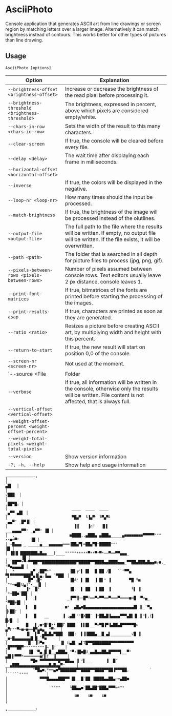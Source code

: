 ﻿# AsciiPhoto
Console application that generates ASCII art from line drawings or screen region by matching letters over a larger image.
Alternatively it can match brightness instead of contours. This works better for other types of pictures than line drawing.

## Usage
`AsciiPhoto [options]`

| Option | Explanation |
| --- | --- |
| `--brightness-offset <brightness-offset>`         | Increase or decrease the brightness of the read pixel before processing it.                                                                            |
| `--brightness-threshold <brightness-threshold>`   | The brightness, expressed in percent, above which pixels are considered empty/white.                                                                   |
| `--chars-in-row <chars-in-row>`                   | Sets the width of the result to this many characters.                                                                                                  |
| `--clear-screen`                                  | If true, the console will be cleared before every file.                                                                                                |
| `--delay <delay>`                                 | The wait time after displaying each frame in milliseconds.                                                                                             |
| `--horizontal-offset <horizontal-offset>`         |                                                                                                                                                        |
| `--inverse`                                       | If true, the colors will be displayed in the negative.                                                                                                 |
| `--loop-nr <loop-nr>`                             | How many times should the input be processed.                                                                                                          |
| `--match-brightness`                              | If true, the brightness of the image will be processed instead of the oiutlines.                                                                       |
| `--output-file <output-file>`                     | The full path to the file where the results will be written. If empty, no output file will be written. If the file exists, it will be overwritten.     |
| `--path <path>`                                   | The folder that is searched in all depth for picture files to process (jpg, png, gif).                                                                 |
| `--pixels-between-rows <pixels-between-rows>`     | Number of pixels assumed between console rows. Text editors usually leave 2 px distance, console leaves 1.                                             |
| `--print-font-matrices`                           | If true, bitmatrices of the fonts are printed before starting the processing of the images.                                                            |
| `--print-results-asap`                            | If true, characters are printed as soon as they are generated.                                                                                         |
| `--ratio <ratio>`                                 | Resizes a picture before creating ASCII art, by multiplying width and height with this percent.                                                        |
| `--return-to-start`                               | If true, the new result will start on position 0,0 of the console.                                                                                     |
| `--screen-nr <screen-nr>`                         | Not used at the moment.                                                                                                                                |
| `--source <File|Folder|NotSet|Screen>`            | The input method: Folder = 1, File = 2, Screen = 4                                                                                                     |
| `--verbose`                                       | If true, all information will be written in the console, otherwise only the results will be written. File content is not affected, that is always full.|
| `--vertical-offset <vertical-offset>`             |                                                                                                                                                        |
| `--weight-offset-percent <weight-offset-percent>` |                                                                                                                                                        |
| `--weight-total-pixels <weight-total-pixels>`     |                                                                                                                                                        |
| `--version`                                       | Show version information                                                                                                                               |
| `-?, -h, --help`                                  | Show help and usage information                                                                                                                        |


```
┌────────────∙
│                                                                             ▄█▌  │
│                                                                            √███  │
│                                                                           ,██▀█¡ │
│                            ____  ____  ____                             _▄▀▀ ▄█▌ │
│                            ▀█▄▀  ╙▐▄▀' ╙▀▄▀╛                         _▄▄▀" _█▀▐▌ │
│                             ▐▐    ▐∩Γ   ▐▌▌                  ___▄▄▄▄▀▀° _▄▀▀° ▐█ │
│  ,                        ■████,,▄███▄ ▄███▄_____▄■■■■■■■■▀▀▀▀▀""" ∙∙■═▀°     ▐█ │
│ ¬█▄▄▄ _ _____▄___▄▄▄▄▄▄═══▐██▄▀▌═██▄▀█"█████"°°                               ▐█ │
│ ▐█▐▌▐███████▄█▄▄___[____"""""*****▀**▀*▀*──▀══▀▀▄▄▄_                   ,      ▐█ │
│ `██▀▀*▀"▀▀██▀▀███████████████▀█████▀▀████▄▄████▄▄▄_▀▀██▄███▄█▄▄■┌■,_    °▀■▄▄▄▄█ │
│  *       ▄▀ ,██▀*"        ▐█▌╒'▌ █▌  █ ██ /█   ``"▀▀▄ ▀▌▀▀▀▀▀▀███▀▄▐▌▄,▐▄▄ `▀██▌ │
│         █▀ ┌█*            ▐█╧' ▌ █▌  ▐ █▌" ▐        ▀█ ╙■       `"*═■█▌U▄]"∙__▐▌ │
│        ▐*  █°             ▐█.  ▌ ██  ▐ ██  ▐         ╙▌ ▐             `*∙██■`██▌ │
│        ▌  :▌             _▐▀▀▐──█▀┴══▀═▀▀══▀═══▀════■═█  ▀═▄_            "▀██+█▌ │
│        ▌  ▐▌            ■* _▄█▄■█▄▄▄▄▄▄▄▄▄▄▄▄▄▄▄▄▄▄▄▄▄█▌ ▌_`▀▄             ▐(██Γ │
│        ▌  ▐▌   __      ▐ ,▄█▌""█X██` ▐*██▄█▐▄▄▄▄▀▀▀▄█▌▐▌ ▌"▌,{▌             █√█  │
│        █  ,▌,■*█"█**▐██Γ ███▌  ▌▌█▌__▀═▀█▐▀▐▄██▄█▀▀▀▀▀█> ▄▀Γ""▀═■═■══█▀▄■▄_ "▀°  │
│        ▐▌  ▌▀_▄█▄█▄▀███  ▐██:  ▌▐▐███▄__█_▄▌_________√█ ▐ _■═█▄▄▄▄▄▄▄█_█_`▀■     │
│        `█  ▐U▀■_______▐▌ U▄█▌_▄▌T█▀▀████████▀▀▀▀▀▀▀▀▀▀ ,█▀▀▀██▀"""""""""▐⌐ ▐Γ    │
│         ▐█ `▀▄_█ █__▄███▄ "▀∙▐█■█U_▄▄█▄▄██▄█▀▀▀▀▌__▀° ▄█▌▌▀▀▀*═══════■Γ▌Γ  ▐     │
│          ▀█■ ▀▀▀▀▀▀▀▀█▀▀██▄▄_▐_┘▌___      ▐ _█`   __▄███▄▄▄▄▄▄▄▄▄▄▄▄▄█▄█▄▄▀°     │
│           "▀█▄■,*══▄■▀███████▀▀████▀▀████▀▀██▐▀▀▀██,         ` ``````°""°        │
│              ▀▀▀█▄▄▄▄███▀▀ █▌__█`██_▐████▄▄██▄~═▄██■                             │
│                  `""""    └██▄▄■`██▄██"███▄▀▀▀═*"°                               │
│                             ╙▀    ╙▀    ╙▀                                       │
                                                                      ∙────────────┘
```